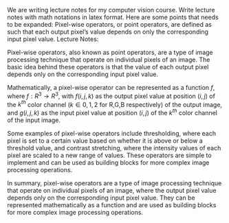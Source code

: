 We are writing lecture notes for my computer vision course. Write lecture notes with math notations in latex format. Here are some points that needs to be expanded:
Pixel-wise operators, or point operators, are defined as such that each output pixel’s value depends on only the corresponding input pixel value.
Lecture Notes:

Pixel-wise operators, also known as point operators, are a type of image processing technique that operate on individual pixels of an image. The basic idea behind these operators is that the value of each output pixel depends only on the corresponding input pixel value.

Mathematically, a pixel-wise operator can be represented as a function $f$, where $f: R^{3} \rightarrow R^{3}$, with $f(i,j,k)$ as the output pixel value at position $(i,j)$ of the $k^{th}$ color channel $(k \in {0,1,2}$ for R,G,B respectively) of the output image, and $g(i,j,k)$ as the input pixel value at position $(i,j)$ of the $k^{th}$ color channel of the input image.

Some examples of pixel-wise operators include thresholding, where each pixel is set to a certain value based on whether it is above or below a threshold value, and contrast stretching, where the intensity values of each pixel are scaled to a new range of values. These operators are simple to implement and can be used as building blocks for more complex image processing operations.

In summary, pixel-wise operators are a type of image processing technique that operate on individual pixels of an image, where the output pixel value depends only on the corresponding input pixel value. They can be represented mathematically as a function and are used as building blocks for more complex image processing operations.